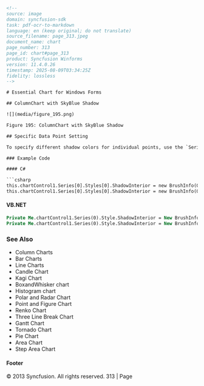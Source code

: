 ```html
<!-- 
source: image
domain: syncfusion-sdk
task: pdf-ocr-to-markdown
language: en (keep original; do not translate)
source_filename: page_313.jpeg
document_name: chart
page_number: 313
page_id: chart#page_313
product: Syncfusion Winforms
version: 11.4.0.26
timestamp: 2025-08-09T03:34:25Z
fidelity: lossless
-->

# Essential Chart for Windows Forms

## ColumnChart with SkyBlue Shadow

![](media/figure_195.png)

Figure 195: ColumnChart with SkyBlue Shadow

## Specific Data Point Setting

To specify different shadow colors for individual points, use the `Series.Series[0].ShadowInterior` property.

### Example Code

#### C#

```csharp
this.chartControl1.Series[0].Styles[0].ShadowInterior = new BrushInfo(GradientStyle.None, Color.SteelBlue, Color.SteelBlue);
this.chartControl1.Series[0].Styles[0].ShadowInterior = new BrushInfo(GradientStyle.None, Color.Gray, Color.Gray);
```

#### VB.NET

```vb
Private Me.chartControl1.Series(0).Style.ShadowInterior = New BrushInfo(GradientStyle.None, Color.SteelBlue, Color.SteelBlue)
Private Me.chartControl1.Series(0).Style.ShadowInterior = New BrushInfo(GradientStyle.None, Color.Gray, Color.Gray)
```

### See Also

- Column Charts
- Bar Charts
- Line Charts
- Candle Chart
- Kagi Chart
- BoxandWhisker chart
- Histogram chart
- Polar and Radar Chart
- Point and Figure Chart
- Renko Chart
- Three Line Break Chart
- Gantt Chart
- Tornado Chart
- Pie Chart
- Area Chart
- Step Area Chart

#### Footer

© 2013 Syncfusion. All rights reserved. 313 | Page
```